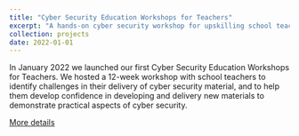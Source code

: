 ```yaml
---
title: "Cyber Security Education Workshops for Teachers"
excerpt: "A hands-on cyber security workshop for upskilling school teachers"
collection: projects
date: 2022-01-01
---
```


In January 2022 we launched our first Cyber Security Education Workshops for Teachers. We hosted a 12-week workshop with school teachers to identify challenges in their delivery of cyber security material, and to help them develop confidence in developing and delivery new materials to demonstrate practical aspects of cyber security.

[More details](http://www.cems.uwe.ac.uk/~pa-legg/resources/teachers/)
